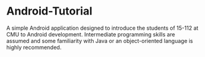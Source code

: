 # Android-Tutorial
A simple Android application designed to introduce the students of 15-112 at CMU to Android development. Intermediate programming skills are assumed and some familiarity with Java or an object-oriented language is highly recommended. 
